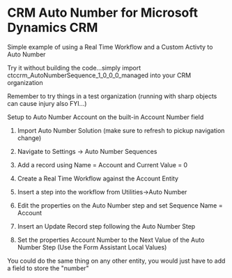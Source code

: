 CRM Auto Number for Microsoft Dynamics CRM
=============

Simple example of using a Real Time Workflow and a Custom Activty to Auto Number


Try it without building the code...simply import ctccrm_AutoNumberSequence_1_0_0_0_managed into your CRM organization

Remember to try things in a test organization (running with sharp objects can cause injury also FYI...)

Setup to Auto Number Account on the built-in Account Number field

1) Import Auto Number Solution (make sure to refresh to pickup navigation change)

2) Navigate to Settings -> Auto Number Sequences

3) Add a record using Name = Account and Current Value = 0

4) Create a Real Time Workflow against the Account Entity

5) Insert a step into the workflow from Utilities->Auto Number

6) Edit the properties on the Auto Number step and set Sequence Name = Account

7) Insert an Update Record step following the Auto Number Step

8) Set the properties Account Number to the Next Value of the Auto Number Step (Use the Form Assistant Local Values)



You could do the same thing on any other entity, you would just have to add a field to store the "number"
